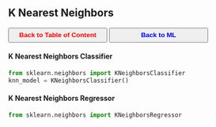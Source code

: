 ## K Nearest Neighbors

<a><button name="button" style = "color:red;width:200px;height:30px;cursor:pointer" onclick="window.location.href='https://reynier0611.github.io';">**Back to Table of Content**</button></a> <a><button name="button" style = "color:blue;width:200px;height:30px;cursor:pointer" onclick="window.location.href='https://reynier0611.github.io/ml/ml.html';">**Back to ML**</button></a>

#### K Nearest Neighbors Classifier

```python
from sklearn.neighbors import KNeighborsClassifier
knn_model = KNeighborsClassifier()
```

#### K Nearest Neighbors Regressor

```python
from sklearn.neighbors import KNeighborsRegressor
```